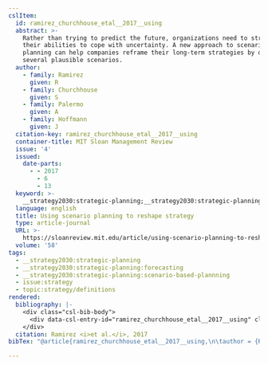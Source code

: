 ```yaml
---
cslItem:
  id: ramirez_churchhouse_etal__2017__using
  abstract: >-
    Rather than trying to predict the future, organizations need to strengthen
    their abilities to cope with uncertainty. A new approach to scenario
    planning can help companies reframe their long-term strategies by developing
    several plausible scenarios.
  author:
    - family: Ramirez
      given: R
    - family: Churchhouse
      given: S
    - family: Palermo
      given: A
    - family: Hoffmann
      given: J
  citation-key: ramirez_churchhouse_etal__2017__using
  container-title: MIT Sloan Management Review
  issue: '4'
  issued:
    date-parts:
      - - 2017
        - 6
        - 13
  keyword: >-
    __strategy2030:strategic-planning;__strategy2030:strategic-planning:forecasting;__strategy2030:strategic-planning:scenario-based-plannning;collection::strategy::definitions
  language: english
  title: Using scenario planning to reshape strategy
  type: article-journal
  URL: >-
    https://sloanreview.mit.edu/article/using-scenario-planning-to-reshape-strategy/
  volume: '58'
tags:
  - __strategy2030:strategic-planning
  - __strategy2030:strategic-planning:forecasting
  - __strategy2030:strategic-planning:scenario-based-plannning
  - issue:strategy
  - topic:strategy/definitions
rendered:
  bibliography: |-
    <div class="csl-bib-body">
      <div data-csl-entry-id="ramirez_churchhouse_etal__2017__using" class="csl-entry">Ramirez, R. <i>et al.</i> 2017 “Using scenario planning to reshape strategy,” <i>MIT Sloan Management Review</i>, 58(4). Available at: https://sloanreview.mit.edu/article/using-scenario-planning-to-reshape-strategy/.</div>
    </div>
  citation: Ramirez <i>et al.</i>, 2017
bibTex: "@article{ramirez_churchhouse_etal__2017__using,\n\tauthor = {Ramirez, R and Churchhouse, S and Palermo, A and Hoffmann, J},\n\tjournal = {MIT Sloan Management Review},\n\tnumber = {4},\n\tyear = {2017},\n\tmonth = {jun 13},\n\ttitle = {Using scenario planning to reshape strategy},\n\thowpublished = {https://sloanreview.mit.edu/article/using-scenario-planning-to-reshape-strategy/},\n\tvolume = {58},\n}\n\n"

---
```

